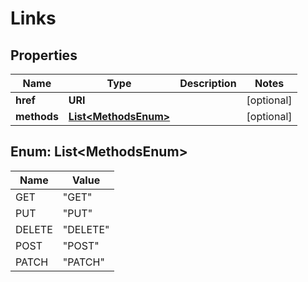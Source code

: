 

# Links


## Properties

| Name | Type | Description | Notes |
|------------ | ------------- | ------------- | -------------|
|**href** | **URI** |  |  [optional] |
|**methods** | [**List&lt;MethodsEnum&gt;**](#List&lt;MethodsEnum&gt;) |  |  [optional] |



## Enum: List&lt;MethodsEnum&gt;

| Name | Value |
|---- | -----|
| GET | &quot;GET&quot; |
| PUT | &quot;PUT&quot; |
| DELETE | &quot;DELETE&quot; |
| POST | &quot;POST&quot; |
| PATCH | &quot;PATCH&quot; |



